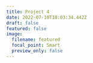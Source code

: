 ```yaml
---
title: Project 4
date: 2022-07-10T18:03:34.442Z
draft: false
featured: false
image:
  filename: featured
  focal_point: Smart
  preview_only: false
---
```

